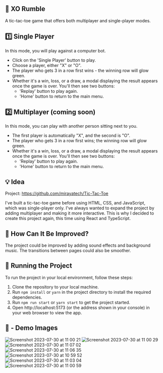 ## 👾 XO Rumble

A tic-tac-toe game that offers both multiplayer and single-player modes.

## 1️⃣ Single Player

In this mode, you will play against a computer bot.

- Click on the 'Single Player' button to play.
- Choose a player, either "X" or "O".
- The player who gets 3 in a row first wins - the winning row will glow green.
- Whether it's a win, loss, or a draw, a modal displaying the result appears once the game is over. You'll then see two buttons:
  - 'Replay' button to play again.
  - 'Home' button to return to the main menu.

## 2️⃣ Multiplayer (coming soon)

In this mode, you can play with another person sitting next to you.

- The first player is automatically "X", and the second is "O".
- The player who gets 3 in a row first wins; the winning row will glow green.
- Whether it's a win, loss, or a draw, a modal displaying the result appears once the game is over. You'll then see two buttons:
  - 'Replay' button to play again.
  - 'Home' button to return to the main menu.

## 💡 Idea

Project: https://github.com/mirayatech/Tic-Tac-Toe

I've built a tic-tac-toe game before using HTML, CSS, and JavaScript, which was single-player only. I've always wanted to expand the project by adding multiplayer and making it more interactive. This is why I decided to create this project again, this time using React and TypeScript.

## 🤔 How Can It Be Improved?

The project could be improved by adding sound effects and background music. The transitions between pages could also be smoother.

## 🚦 Running the Project

To run the project in your local environment, follow these steps:

1. Clone the repository to your local machine.
2. Run `npm install` or `yarn` in the project directory to install the required dependencies.
3. Run `npm run start` or `yarn start` to get the project started.
4. Open http://localhost:5173 (or the address shown in your console) in your web browser to view the app.


## 📸 - Demo Images 
 
![Screenshot 2023-07-30 at 11 00 21](https://github.com/mirayatech/XO-Rumble/assets/71933266/9e377a16-ca73-4a5f-b7d6-35eaaf843f83)
![Screenshot 2023-07-30 at 11 00 29](https://github.com/mirayatech/XO-Rumble/assets/71933266/c04fb132-2e4c-48d2-931c-62156574f7be)
![Screenshot 2023-07-30 at 11 07 02](https://github.com/mirayatech/XO-Rumble/assets/71933266/4113f044-42c7-47d8-8a6d-bb19ac5b32ee)
![Screenshot 2023-07-30 at 11 06 35](https://github.com/mirayatech/XO-Rumble/assets/71933266/378e9b48-efc8-43e8-9358-fb70e9673965)
![Screenshot 2023-07-30 at 10 59 52](https://github.com/mirayatech/XO-Rumble/assets/71933266/a9f4fb57-b6d0-4d64-b2dc-d3c2dd361609)
![Screenshot 2023-07-30 at 11 03 04](https://github.com/mirayatech/XO-Rumble/assets/71933266/5db969a7-7cfc-4b4b-b27a-dc962618337f)
![Screenshot 2023-07-30 at 11 00 59](https://github.com/mirayatech/XO-Rumble/assets/71933266/1ad3a6db-0ba8-4d41-a098-8666cdf5c1c4)

 
